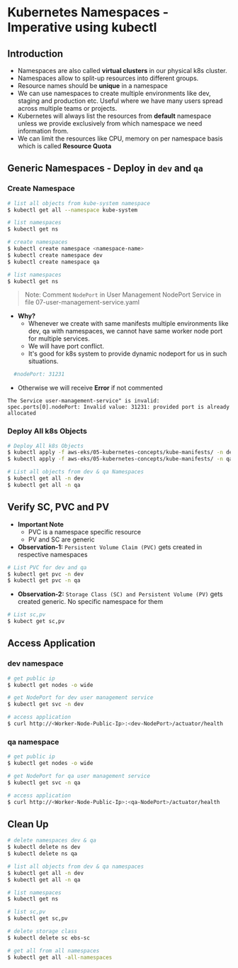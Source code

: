 # Kubernetes Namespaces - Imperative using kubectl

## Introduction
- Namespaces are also called **virtual clusters** in our physical k8s cluster.
- Namespaces allow to split-up resources into different groups.
- Resource names should be **unique** in a namespace
- We can use namespaces to create multiple environments like dev, staging and production etc. Useful where we have many users spread across multiple teams or projects.
- Kubernetes will always list the resources from **default** namespace unless we provide exclusively from which namespace we need information from.
- We can limit the resources like CPU, memory on per namespace basis which is called **Resource Quota**

## Generic Namespaces - Deploy in `dev` and `qa`
### Create Namespace
```bash
# list all objects from kube-system namespace
$ kubectl get all --namespace kube-system

# list namespaces
$ kubectl get ns 

# create namespaces
$ kubectl create namespace <namespace-name>
$ kubectl create namespace dev
$ kubectl create namespace qa

# list namespaces
$ kubectl get ns 
```

> Note: Comment `NodePort` in User Management NodePort Service in file 07-user-management-service.yaml
- **Why?**
    - Whenever we create with same manifests multiple environments like dev, qa with namespaces, we cannot have same worker node port for multiple services.
    - We will have port conflict.
    - It's good for k8s system to provide dynamic nodeport for us in such situations.
```yml
  #nodePort: 31231
```
- Otherwise we will receive **Error** if not commented
```log
The Service user-management-service" is invalid: spec.ports[0].nodePort: Invalid value: 31231: provided port is already allocated
```

### Deploy All k8s Objects
```bash
# Deploy All k8s Objects
$ kubectl apply -f aws-eks/05-kubernetes-concepts/kube-manifests/ -n dev
$ kubectl apply -f aws-eks/05-kubernetes-concepts/kube-manifests/ -n qa

# List all objects from dev & qa Namespaces
$ kubectl get all -n dev
$ kubectl get all -n qa
```

## Verify SC, PVC and PV
- **Important Note**
    - PVC is a namespace specific resource
    - PV and SC are generic
- **Observation-1:** `Persistent Volume Claim (PVC)` gets created in respective namespaces

```bash
# List PVC for dev and qa
$ kubectl get pvc -n dev
$ kubectl get pvc -n qa
```

- **Observation-2:** `Storage Class (SC) and Persistent Volume (PV)` gets created generic. No specific namespace for them
```bash
# List sc,pv
$ kubect get sc,pv
```

## Access Application
### dev namespace
```bash
# get public ip
$ kubectl get nodes -o wide

# get NodePort for dev user management service
$ kubectl get svc -n dev

# access application
$ curl http://<Worker-Node-Public-Ip>:<dev-NodePort>/actuator/health
```

### qa namespace
```bash
# get public ip
$ kubectl get nodes -o wide

# get NodePort for qa user management service
$ kubectl get svc -n qa

# access application
$ curl http://<Worker-Node-Public-Ip>:<qa-NodePort>/actuator/health
```

## Clean Up
```bash
# delete namespaces dev & qa
$ kubectl delete ns dev
$ kubectl delete ns qa

# list all objects from dev & qa namespaces
$ kubectl get all -n dev
$ kubectl get all -n qa

# list namespaces
$ kubectl get ns

# list sc,pv
$ kubectl get sc,pv

# delete storage class
$ kubectl delete sc ebs-sc

# get all from all namespaces
$ kubectl get all -all-namespaces
```